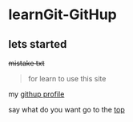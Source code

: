 # learnGit-GitHup
## lets started
~~mistake txt~~

>for learn to use this site

my [githup profile](https://github.com/Gabreil-Nohme)

say what do you want 
go to the [top](README.md#learngit-githup)

